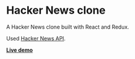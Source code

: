 # Hacker News clone

A Hacker News clone built with React and Redux.

Used [Hacker News API](https://github.com/HackerNews/API).

__[Live demo](https://hackernews-react-clone.firebaseapp.com)__